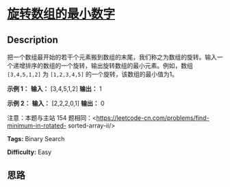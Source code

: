 # [旋转数组的最小数字][title]

## Description

把一个数组最开始的若干个元素搬到数组的末尾，我们称之为数组的旋转。输入一个递增排序的数组的一个旋转，输出旋转数组的最小元素。例如，数组
`[3,4,5,1,2]` 为 `[1,2,3,4,5]` 的一个旋转，该数组的最小值为1。  

**示例 1：**
            **输入：** [3,4,5,1,2]    **输出：** 1    

**示例 2：**
            **输入：** [2,2,2,0,1]    **输出：** 0    

注意：本题与主站 154 题相同：<https://leetcode-cn.com/problems/find-minimum-in-rotated-
sorted-array-ii/>


**Tags:** Binary Search

**Difficulty:** Easy

## 思路

[title]: https://leetcode-cn.com/problems/xuan-zhuan-shu-zu-de-zui-xiao-shu-zi-lcof
